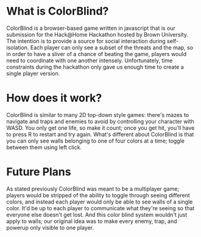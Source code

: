 # What is ColorBlind?

ColorBlind is a browser-based game written in javascript that is our submission for the Hack@Home Hackathon hosted by Brown University. The intention is to provide a source for social interaction during self-isolation. Each player can only see a subset of the threats and the map, so in order to have a sliver of a chance of beating the game, players would need to coordinate with one another intensely. Unfortunately, time constraints during the hackathon only gave us enough time to create a single player version.

# How does it work?

ColorBlind is similar to many 2D top-down style games: there's mazes to navigate and traps and enemies to avoid by controlling your character with WASD. You only get one life, so make it count; once you get hit, you'll have to press R to restart and try again. What's different about ColorBlind is that you can only see walls belonging to one of four colors at a time; toggle between them using left click.

# Future Plans

As stated previously ColorBlind was meant to be a multiplayer game; players would be stripped of the ability to toggle through seeing different colors, and instead each player would only be able to see walls of a single color. It'd be up to each player to communicate what they're seeing so that everyone else doesn't get lost. And this color blind system wouldn't just apply to walls; our original idea was to make every enemy, trap, and powerup only visible to one player.

